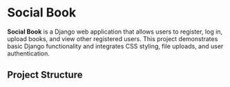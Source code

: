 # Social Book

**Social Book** is a Django web application that allows users to register, log in, upload books, and view other registered users. This project demonstrates basic Django functionality and integrates CSS styling, file uploads, and user authentication.

## Project Structure



